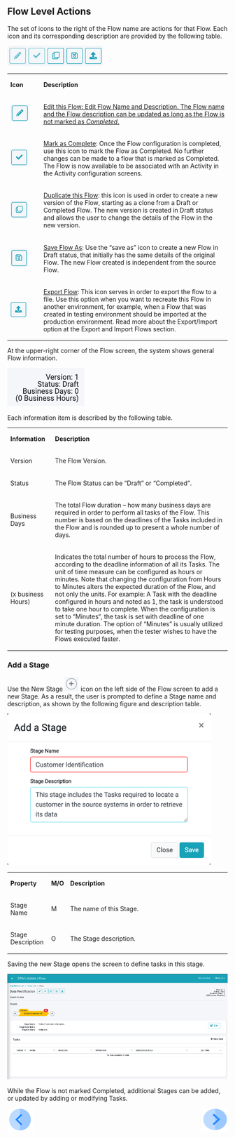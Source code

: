 ## Flow Level Actions

The set of icons to the right of the Flow name are actions for that Flow. Each icon and its corresponding description are provided by the following table. 

 ![image](/articles/DPM/images/Figure_7_Flow_icons.png)

<table>
<tbody>
<tr>
<td width="100">
<p><strong>Icon</strong></p>
</td>
<td width="800">
<p><strong>Description</strong></p>
</td>
</tr>
<tr>
<td width="100"><img src="/articles/DPM/images/Figure_7a_edit_flow_icon.png" alt=""/></td>
<td width="800">
<p><u>Edit this Flow<u/>: Edit Flow Name and Description. The Flow name and the Flow description can be updated as long as the Flow is not marked as <em>Completed</em>.</p>
</td>
</tr>
<tr>
<td width="100"><img src="/articles/DPM/images/Figure_7b_mark_flow_as_complete_icon.png" alt=""/></td>
</td>
<td width="800">
<p><u>Mark as Complete</u>: Once the Flow configuration is completed, use this icon to mark the Flow as Completed. No further changes can be made to a flow that is marked as Completed. The Flow is now available to  be associated with an Activity in the Activity configuration screens.</p>
</td>
</tr>
<tr>
<td width="100"><img src="/articles/DPM/images/Figure_7c_duplicate_this_flow.png" alt=""/></td>
<td width="800">
<p><u>Duplicate this Flow</u>: this icon is used in order to create a new version of the Flow, starting as a clone from a Draft or Completed Flow. The new version is created in Draft status and allows the user to change the details of the Flow in the new version.</p>
</td>
</tr>
<tr>
<td width="100"><img src="/articles/DPM/images/Figure_7d_save_flow_as.png" alt=""/></td>
<td width="800">
<p><u>Save Flow As</u>: Use the “save as” icon to create a new Flow in Draft status, that initially has the same details of the original Flow. The new Flow created is independent from the source Flow.</p>
</td>
</tr>
<tr>
<td width="100"><img src="/articles/DPM/images/Figure_7_export_flow_icon.png" alt=""/></td>
<td width="800">
<p><u>Export Flow</u>: This icon serves in order to export the flow to a file. Use this option when you want to recreate this Flow in another environment, for example, when a Flow that was created in testing environment should be imported at the production environment. Read more about the Export/Import option at the Export and Import Flows section.</p>
</td>
</tr>
</tbody>
</table>

At the upper-right corner of the Flow screen, the system shows general Flow information. 

 ![image](/articles/DPM/images/Figure_8_Flow_information.png)

Each information item is described by the following table. 

<table>
<tbody>
<tr>
<td width="100">
<p><strong>Information</strong></p>
</td>
<td width="800">
<p><strong>Description</strong></p>
</td>
</tr>
<tr>
<td width="100">
<p>Version</p>
</td>
<td width="800">
<p>The Flow Version.</p>
</td>
</tr>
<tr>
<td width="100">
<p>Status</p>
</td>
<td width="800">
<p>The Flow Status can be &ldquo;Draft&rdquo; or &ldquo;Completed&rdquo;.</p>
</td>
</tr>
<tr>
<td width="100">
<p>Business Days</p>
</td>
<td width="800">
<p>The total Flow duration &ndash; how many business days are required in order to perform all tasks of the Flow. This number is based on the deadlines of the Tasks included in the Flow and is rounded up to present a whole number of days.</p>
</td>
</tr>
<tr>
<td width="100">
<p>(x business Hours)</p>
</td>
<td width="800">
<p>Indicates the total number of hours to process the Flow, according to the deadline information of all its Tasks. The unit of time measure can be configured as hours or minutes.  Note that changing the configuration from Hours to Minutes alters the expected duration of the Flow, and not only the units. For example: A Task with the deadline configured in hours and noted as 1, the task is understood to take one hour to complete.  When the configuration is set to &ldquo;Minutes&ldquo;, the task is set with deadline of one minute duration. The option of &ldquo;Minutes&rdquo; is usually utilized for testing purposes, when the tester wishes to have the Flows executed faster.</p>
</td>
</tr>
</tbody>
</table>


### Add a Stage

Use the New Stage ![image](/articles/DPM/images/Figure_8a_plus_icon.png) icon on the left side of the Flow screen to add a new Stage. As a result, the user is prompted to define a Stage name and description, as shown by the following figure and description table.

 ![image](/articles/DPM/images/Figure_9_Adding_a_new_Stage.png)

<table>
<tbody>
<tr>
<td width="85">
<p><strong>Property</strong></p>
</td>
<td width="30">
<p><strong>M/O</strong></p>
</td>
<td width="785">
<p><strong>Description</strong></p>
</td>
</tr>
<tr>
<td width="85">
<p>Stage Name</p>
</td>
<td width="30">
<p>M</p>
</td>
<td width="785">
<p>The name of this Stage.</p>
</td>
</tr>
<tr>
<td width="85">
<p>Stage Description</p>
</td>
<td width="30">
<p>O</p>
</td>
<td width="785">
<p>The Stage description.</p>
</td>
</tr>
</tbody>
</table>

Saving the new Stage opens the screen to define tasks in this stage. 

 ![image](/articles/DPM/images/Figure_9_Flow_with_a_new_stage_screen.png)

While the Flow is not marked Completed, additional Stages can be added, or updated by adding or modifying Tasks. 

[![Previous](/articles/DPM/images/Previous.png)](/articles/DPM/02_Admin_Module/03_Flows.md)[<img align="right" width="60" height="54" src="/articles/DPM/images/Next.png">](/articles/DPM/02_Admin_Module/03_2_Flow_Export_Import.md)
